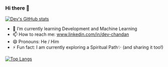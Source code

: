 ### Hi there 👋

[![Dev's GitHub stats](https://github-readme-stats.vercel.app/api?username=dev02chandan&count_private=true&show_icons=true)](https://github.com/anuraghazra/github-readme-stats)

- 🌱 I’m currently learning Development and Machine Learning
- 📫 How to reach me: www.linkedin.com/in/dev-chandan
- 😄 Pronouns: He / Him
- ⚡ Fun fact: I am currently exploring a Spiritual Path✨ (and sharing it too!)

[![Top Langs](https://github-readme-stats.vercel.app/api/top-langs/?username=dev02chandan)](https://github.com/anuraghazra/github-readme-stats)

<!--
**dev02chandan/dev02chandan** is a ✨ _special_ ✨ repository because its `README.md` (this file) appears on your GitHub profile.

Here are some ideas to get you started:

- 🔭 I’m currently working on ...
- 🌱 I’m currently learning ...
- 👯 I’m looking to collaborate on ...
- 🤔 I’m looking for help with ...
- 💬 Ask me about ...
- 📫 How to reach me: ...
- 😄 Pronouns: ...
- ⚡ Fun fact: ...
-->
